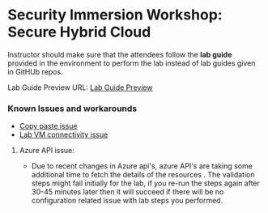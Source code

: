 # Security Immersion Workshop: Secure Hybrid Cloud
Instructor should make sure that the attendees follow the **lab guide** provided in the environment to perform the lab instead of lab guides given in GitHUb repos. 

Lab Guide Preview URL: [Lab Guide Preview](https://experience.cloudlabs.ai/#/labguidepreview/b3fe416b-61aa-426e-be99-ecc5860a64d0)

### Known Issues and workarounds
- [Copy paste issue](https://docs.cloudlabs.ai/Learner/Troubleshooting/CopyPaste)
- [Lab VM connectivity issue](https://docs.cloudlabs.ai/Learner/Troubleshooting/RDP)

1. Azure API issue: 

   - Due to recent changes in Azure api's, azure API's are taking some additional time to fetch the details of the resources . The validation steps might fail initially for the lab, if you re-run the steps again after 30-45 minutes later then it will succeed if there will be no configuration related issue with lab steps you performed.
